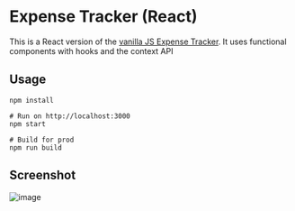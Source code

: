 # Expense Tracker (React)

This is a React version of the [vanilla JS Expense Tracker](https://github.com/bradtraversy/vanillawebprojects/tree/master/expense-tracker). It uses functional components with hooks and the context API

## Usage
```
npm install

# Run on http://localhost:3000
npm start

# Build for prod
npm run build
```

## Screenshot

![image](https://github.com/user-attachments/assets/db4a72b4-76b3-4eba-bed3-6488102de012)

